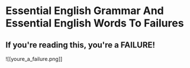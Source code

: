 # Essential English Grammar And Essential English Words To Failures

## If you're reading this, you're a FAILURE!
![[youre_a_failure.png]]